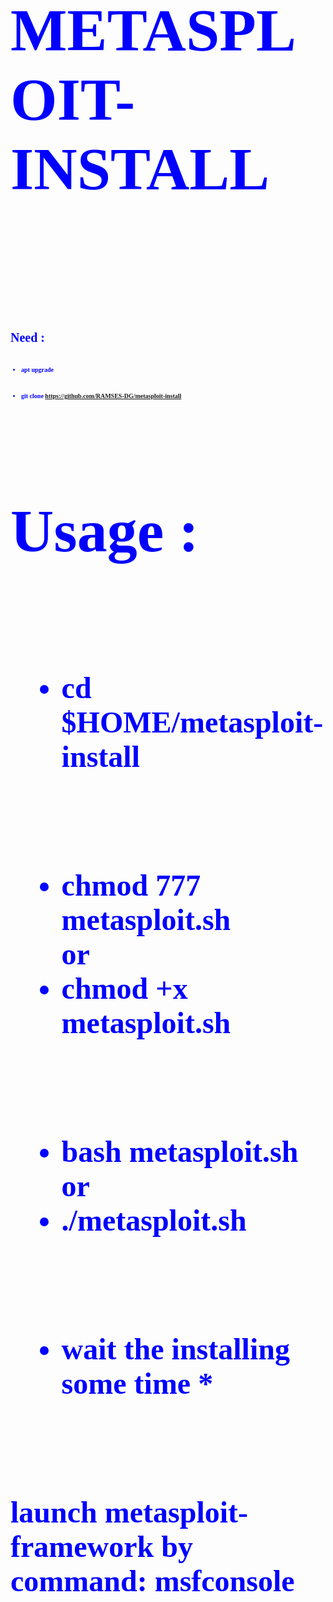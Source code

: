 <html> 
 <body> 



<br>
 
<font color=blue size='10px' face='tahoma'>
 <h1>  <b> METASPLOIT-INSTALL <br> </h1>
<br>
<br>
 <font size='1px'>
<h1>  Need : </h1>
<br> 

* apt upgrade
<br> 

* git clone https://github.com/RAMSES-DG/metasploit-install

<br>
<font size='1px'>



<font color=blue size='10px' face='tahoma'>
 <h1>  <b> Usage : <br> </h1>
  </body>
<br> 

* cd $HOME/metasploit-install
<br> 

  * chmod 777 metasploit.sh  
        or
  * chmod +x metasploit.sh
<br> 

* bash metasploit.sh  
        or
* ./metasploit.sh
<br> 

   * wait the installing some time *
<br> 

launch metasploit-framework by command: msfconsole
</body> 
</html> 

